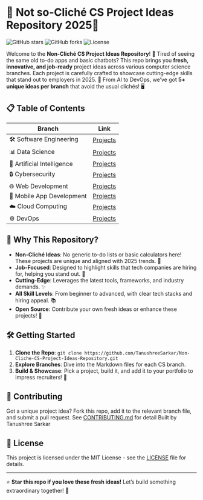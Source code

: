 # 🚀 Not so-Cliché CS Project Ideas Repository 2025🌟

![GitHub stars](https://img.shields.io/github/stars/TanushreeSarkar/Non-Cliche-CS-Project-Ideas-Repository?style=social) ![GitHub forks](https://img.shields.io/github/forks/TanushreeSarkar/Non-Cliche-CS-Project-Ideas-Repository?style=social) ![License](https://img.shields.io/github/license/TanushreeSarkar/Non-Cliche-CS-Project-Ideas-Repository?color=blue)

Welcome to the **Non-Cliché CS Project Ideas Repository**! 🎉 Tired of seeing the same old to-do apps and basic chatbots? This repo brings you **fresh, innovative, and job-ready** project ideas across various computer science branches. Each project is carefully crafted to showcase cutting-edge skills that stand out to employers in 2025. 💼 From AI to DevOps, we’ve got **5+ unique ideas per branch** that avoid the usual clichés! 🖥️

## 📋 Table of Contents

| Branch | Link |
| --- | --- |
| 🛠️ Software Engineering | [Projects](software_engineering.markdown) |
| 📊 Data Science | [Projects](data_science.markdown) |
| 🤖 Artificial Intelligence | [Projects](artificial_intelligence.markdown) |
| 🔒 Cybersecurity | [Projects](cybersecurity.markdownd) |
| 🌐 Web Development | [Projects](web_development.markdown) |
| 📱 Mobile App Development | [Projects](mobile_app_development.markdown) |
| ☁️ Cloud Computing | [Projects](cloud_computing.markdown) |
| ⚙️ DevOps | [Projects](devops.markdown) |

## 🎯 Why This Repository?

- **Non-Cliché Ideas**: No generic to-do lists or basic calculators here! These projects are unique and aligned with 2025 trends. 🚀
- **Job-Focused**: Designed to highlight skills that tech companies are hiring for, helping you stand out. 💼
- **Cutting-Edge**: Leverages the latest tools, frameworks, and industry demands. ✨
- **All Skill Levels**: From beginner to advanced, with clear tech stacks and hiring appeal. 📚
- **Open Source**: Contribute your own fresh ideas or enhance these projects! 🙌

## 🛠️ Getting Started

1. **Clone the Repo**: `git clone https://github.com/TanushreeSarkar/Non-Cliche-CS-Project-Ideas-Repository.git`
2. **Explore Branches**: Dive into the Markdown files for each CS branch.
3. **Build & Showcase**: Pick a project, build it, and add it to your portfolio to impress recruiters! 🌟

## 🤝 Contributing

Got a unique project idea? Fork this repo, add it to the relevant branch file, and submit a pull request. See [CONTRIBUTING.md](CONTRIBUTING.md) for detail
Built by Tanushree Sarkar

## 📜 License

This project is licensed under the MIT License - see the [LICENSE](LICENSE) file for details.

---

⭐ **Star this repo if you love these fresh ideas!** Let’s build something extraordinary together! 🚀
